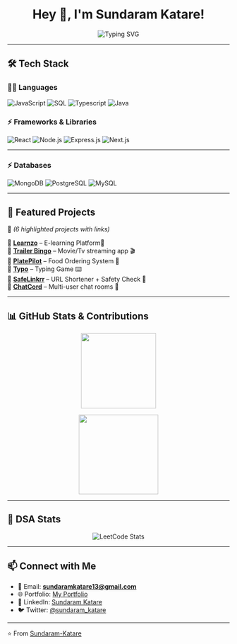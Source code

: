 <h1 align="center">
  Hey 👋, I'm Sundaram Katare!  
</h1>
<p align="center">
  <img src="https://readme-typing-svg.herokuapp.com?font=Fira+Code&weight=600&size=25&duration=3000&pause=1000&color=F75C7E&center=true&vCenter=true&width=600&lines=Full+Stack+Developer;MERN+Stack+Enthusiast;Open+Source+Contributor;Problem+Solver+%26+DSA+Learner" alt="Typing SVG" />
</p>

---

## 🛠️ Tech Stack  

### 👨‍💻 Languages  
![JavaScript](https://img.shields.io/badge/-JavaScript-F7DF1E?style=for-the-badge&logo=javascript&logoColor=black) 
![SQL](https://img.shields.io/badge/-SQL-363636?style=for-the-badge&logo=sql&logoColor=white) 
![Typescript](https://img.shields.io/badge/-Typescript-00599C?style=for-the-badge&logo=typescript&logoColor=white) 
![Java](https://img.shields.io/badge/-Java-007396?style=for-the-badge&logo=java&logoColor=white)

### ⚡ Frameworks & Libraries  
![React](https://img.shields.io/badge/-React-20232A?style=for-the-badge&logo=react&logoColor=61DAFB)
![Node.js](https://img.shields.io/badge/-Node.js-339933?style=for-the-badge&logo=nodedotjs&logoColor=white)
![Express.js](https://img.shields.io/badge/-Express.js-000000?style=for-the-badge&logo=express&logoColor=white)
![Next.js](https://img.shields.io/badge/-Next.js-F16822?style=for-the-badge&logo=nextdotjs&logoColor=white)

---

### ⚡ Databases  
![MongoDB](https://img.shields.io/badge/-MongoDB-47A248?style=for-the-badge&logo=mongodb&logoColor=white) 
![PostgreSQL](https://img.shields.io/badge/-PostgreSQL-4169E1?style=for-the-badge&logo=postgresql&logoColor=white) 
![MySQL](https://img.shields.io/badge/-MySQL-4479A1?style=for-the-badge&logo=mysql&logoColor=white)


---

## 🚀 Featured Projects  

📌 *(6 highlighted projects with links)*  

 🔹 [**Learnzo**](https://github.com/Sundaram-Katare/Learnzo) – E-learning Platform📝  
 🔹 [**Trailer Bingo**](https://github.com/Sundaram-Katare/Movies-Trailer) – Movie/Tv streaming app 🎬  
 🔹 [**PlatePilot**](https://github.com/Sundaram-Katare/Plate-Pilot) – Food Ordering System 🍔  
 🔹 [**Typo**](https://github.com/Sundaram-Katare/Type) – Typing Game ⌨️  
 🔹 [**SafeLinkrr**](https://github.com/Sundaram-Katare/UrlShortener) – URL Shortener + Safety Check 🔗  
 🔹 [**ChatCord**](https://github.com/Sundaram-Katare/ChatCord) – Multi-user chat rooms 💬  

---

## 📊 GitHub Stats & Contributions  

<p align="center">
  <img src="https://github-readme-stats.vercel.app/api/top-langs/?username=Sundaram-Katare&layout=compact&theme=radical" height="170"/>
</p>

<p align="center">
  <img src="https://github-readme-streak-stats.herokuapp.com/?user=Sundaram-Katare&theme=radical" height="180"/>
</p>

---

## 🧩 DSA Stats  

<p align="center">
  <img src="https://leetcard.jacoblin.cool/SundaramKatare?theme=dark&font=Montserrat&ext=heatmap" alt="LeetCode Stats" />
</p>

---

## 📫 Connect with Me  

- 📧 Email: **sundaramkatare13@gmail.com**  
- 🌐 Portfolio: [My Portfolio](https://github.com/Sundaram-Katare/Portfolio)  
- 💼 LinkedIn: [Sundaram Katare](https://www.linkedin.com/in/sundaram-katare)  
- 🐦 Twitter: [@sundaram_katare](https://twitter.com/sundaram_katare)  

---
⭐ From [Sundaram-Katare](https://github.com/Sundaram-Katare)
